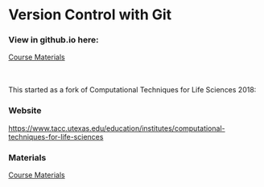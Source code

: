 # Version Control with Git 

### View in github.io here:
[Course Materials](https://wjallen.github.io/ctls2018)



<br><br>
This started as a fork of Computational Techniques for Life Sciences 2018:

### Website
https://www.tacc.utexas.edu/education/institutes/computational-techniques-for-life-sciences

### Materials
[Course Materials](https://jamescarson3.github.io/ctls2018)
